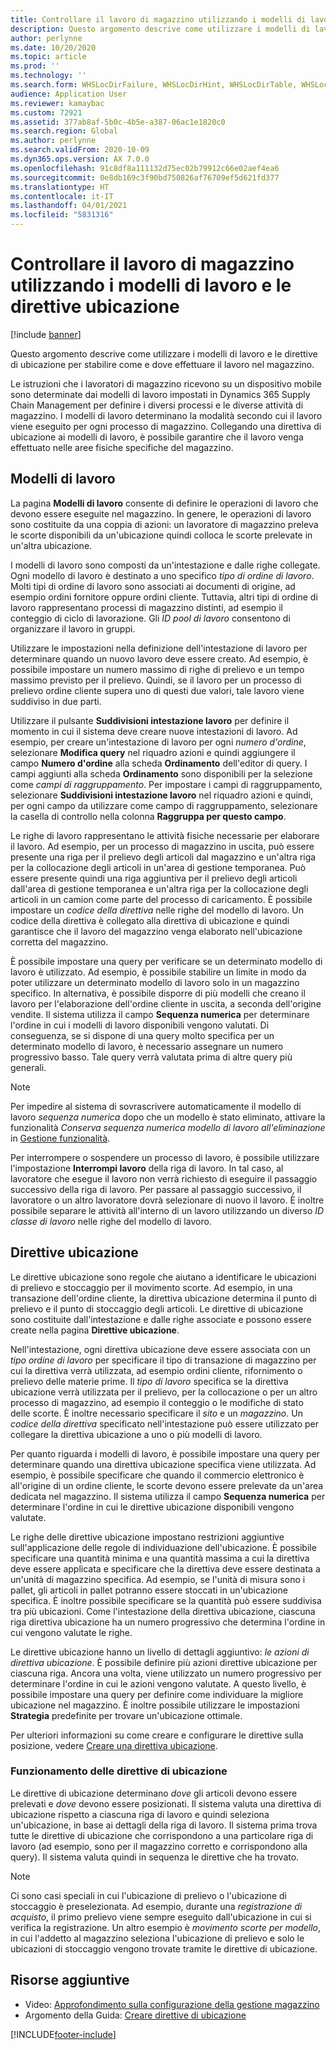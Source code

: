 ```yaml
---
title: Controllare il lavoro di magazzino utilizzando i modelli di lavoro e le direttive ubicazione
description: Questo argomento descrive come utilizzare i modelli di lavoro e le direttive di ubicazione per stabilire come e dove effettuare il lavoro nel magazzino.
author: perlynne
ms.date: 10/20/2020
ms.topic: article
ms.prod: ''
ms.technology: ''
ms.search.form: WHSLocDirFailure, WHSLocDirHint, WHSLocDirTable, WHSLocDirTableUOM, WHSRFMenuItem, WHSWork, WHSWorkClass, WHSWorkPool, WHSWorkTemplateTable
audience: Application User
ms.reviewer: kamaybac
ms.custom: 72921
ms.assetid: 377ab8af-5b0c-4b5e-a387-06ac1e1820c0
ms.search.region: Global
ms.author: perlynne
ms.search.validFrom: 2020-10-09
ms.dyn365.ops.version: AX 7.0.0
ms.openlocfilehash: 91c8df8a111132d75ec02b79912c66e02aef4ea6
ms.sourcegitcommit: 0e8db169c3f90bd750826af76709ef5d621fd377
ms.translationtype: HT
ms.contentlocale: it-IT
ms.lasthandoff: 04/01/2021
ms.locfileid: "5831316"
---
```

# <a name="control-warehouse-work-by-using-work-templates-and-location-directives"></a>Controllare il lavoro di magazzino utilizzando i modelli di lavoro e le direttive ubicazione

[!include [banner](../includes/banner.md)]

Questo argomento descrive come utilizzare i modelli di lavoro e le direttive di ubicazione per stabilire come e dove effettuare il lavoro nel magazzino.

Le istruzioni che i lavoratori di magazzino ricevono su un dispositivo mobile sono determinate dai modelli di lavoro impostati in Dynamics 365 Supply Chain Management per definire i diversi processi e le diverse attività di magazzino. I modelli di lavoro determinano la modalità secondo cui il lavoro viene eseguito per ogni processo di magazzino. Collegando una direttiva di ubicazione ai modelli di lavoro, è possibile garantire che il lavoro venga effettuato nelle aree fisiche specifiche del magazzino.

## <a name="work-templates"></a>Modelli di lavoro

La pagina **Modelli di lavoro** consente di definire le operazioni di lavoro che devono essere eseguite nel magazzino. In genere, le operazioni di lavoro sono costituite da una coppia di azioni: un lavoratore di magazzino preleva le scorte disponibili da un'ubicazione quindi colloca le scorte prelevate in un'altra ubicazione. 

I modelli di lavoro sono composti da un'intestazione e dalle righe collegate. Ogni modello di lavoro è destinato a uno specifico *tipo di ordine di lavoro*. Molti tipi di ordine di lavoro sono associati ai documenti di origine, ad esempio ordini fornitore oppure ordini cliente. Tuttavia, altri tipi di ordine di lavoro rappresentano processi di magazzino distinti, ad esempio il conteggio di ciclo di lavorazione. Gli *ID pool di lavoro* consentono di organizzare il lavoro in gruppi. 

Utilizzare le impostazioni nella definizione dell'intestazione di lavoro per determinare quando un nuovo lavoro deve essere creato. Ad esempio, è possibile impostare un numero massimo di righe di prelievo e un tempo massimo previsto per il prelievo. Quindi, se il lavoro per un processo di prelievo ordine cliente supera uno di questi due valori, tale lavoro viene suddiviso in due parti.

Utilizzare il pulsante **Suddivisioni intestazione lavoro** per definire il momento in cui il sistema deve creare nuove intestazioni di lavoro. Ad esempio, per creare un'intestazione di lavoro per ogni _numero d'ordine_, selezionare **Modifica query** nel riquadro azioni e quindi aggiungere il campo **Numero d'ordine** alla scheda **Ordinamento** dell'editor di query. I campi aggiunti alla scheda **Ordinamento** sono disponibili per la selezione come *campi di raggruppamento*. Per impostare i campi di raggruppamento, selezionare **Suddivisioni intestazione lavoro** nel riquadro azioni e quindi, per ogni campo da utilizzare come campo di raggruppamento, selezionare la casella di controllo nella colonna **Raggruppa per questo campo**.

Le righe di lavoro rappresentano le attività fisiche necessarie per elaborare il lavoro. Ad esempio, per un processo di magazzino in uscita, può essere presente una riga per il prelievo degli articoli dal magazzino e un'altra riga per la collocazione degli articoli in un'area di gestione temporanea. Può essere presente quindi una riga aggiuntiva per il prelievo degli articoli dall'area di gestione temporanea e un'altra riga per la collocazione degli articoli in un camion come parte del processo di caricamento. È possibile impostare un *codice della direttiva* nelle righe del modello di lavoro. Un codice della direttiva è collegato alla direttiva di ubicazione e quindi garantisce che il lavoro del magazzino venga elaborato nell'ubicazione corretta del magazzino.

È possibile impostare una query per verificare se un determinato modello di lavoro è utilizzato. Ad esempio, è possibile stabilire un limite in modo da poter utilizzare un determinato modello di lavoro solo in un magazzino specifico. In alternativa, è possibile disporre di più modelli che creano il lavoro per l'elaborazione dell'ordine cliente in uscita, a seconda dell'origine vendite. Il sistema utilizza il campo **Sequenza numerica** per determinare l'ordine in cui i modelli di lavoro disponibili vengono valutati. Di conseguenza, se si dispone di una query molto specifica per un determinato modello di lavoro, è necessario assegnare un numero progressivo basso. Tale query verrà valutata prima di altre query più generali.

> [!NOTE]
> Per impedire al sistema di sovrascrivere automaticamente il modello di lavoro *sequenza numerica* dopo che un modello è stato eliminato, attivare la funzionalità *Conserva sequenza numerica modello di lavoro all'eliminazione* in [Gestione funzionalità](../../fin-ops-core/fin-ops/get-started/feature-management/feature-management-overview.md).

Per interrompere o sospendere un processo di lavoro, è possibile utilizzare l'impostazione **Interrompi lavoro** della riga di lavoro. In tal caso, al lavoratore che esegue il lavoro non verrà richiesto di eseguire il passaggio successivo della riga di lavoro. Per passare al passaggio successivo, il lavoratore o un altro lavoratore dovrà selezionare di nuovo il lavoro. È inoltre possibile separare le attività all'interno di un lavoro utilizzando un diverso *ID classe di lavoro* nelle righe del modello di lavoro.

## <a name="location-directives"></a>Direttive ubicazione

Le direttive ubicazione sono regole che aiutano a identificare le ubicazioni di prelievo e stoccaggio per il movimento scorte. Ad esempio, in una transazione dell'ordine cliente, la direttiva ubicazione determina il punto di prelievo e il punto di stoccaggio degli articoli. Le direttive di ubicazione sono costituite dall'intestazione e dalle righe associate e possono essere create nella pagina **Direttive ubicazione**.

Nell'intestazione, ogni direttiva ubicazione deve essere associata con un *tipo ordine di lavoro* per specificare il tipo di transazione di magazzino per cui la direttiva verrà utilizzata, ad esempio ordini cliente, rifornimento o prelievo delle materie prime. Il *tipo di lavoro* specifica se la direttiva ubicazione verrà utilizzata per il prelievo, per la collocazione o per un altro processo di magazzino, ad esempio il conteggio o le modifiche di stato delle scorte. È inoltre necessario specificare il *sito* e un *magazzino*. Un *codice della direttiva* specificato nell'intestazione può essere utilizzato per collegare la direttiva ubicazione a uno o più modelli di lavoro. 

Per quanto riguarda i modelli di lavoro, è possibile impostare una query per determinare quando una direttiva ubicazione specifica viene utilizzata. Ad esempio, è possibile specificare che quando il commercio elettronico è all'origine di un ordine cliente, le scorte devono essere prelevate da un'area dedicata nel magazzino. Il sistema utilizza il campo **Sequenza numerica** per determinare l'ordine in cui le direttive ubicazione disponibili vengono valutate.

Le righe delle direttive ubicazione impostano restrizioni aggiuntive sull'applicazione delle regole di individuazione dell'ubicazione. È possibile specificare una quantità minima e una quantità massima a cui la direttiva deve essere applicata e specificare che la direttiva deve essere destinata a un'unità di magazzino specifica. Ad esempio, se l'unità di misura sono i pallet, gli articoli in pallet potranno essere stoccati in un'ubicazione specifica. È inoltre possibile specificare se la quantità può essere suddivisa tra più ubicazioni. Come l'intestazione della direttiva ubicazione, ciascuna riga direttiva ubicazione ha un numero progressivo che determina l'ordine in cui vengono valutate le righe.

Le direttive ubicazione hanno un livello di dettagli aggiuntivo: *le azioni di direttiva ubicazione*. È possibile definire più azioni direttive ubicazione per ciascuna riga. Ancora una volta, viene utilizzato un numero progressivo per determinare l'ordine in cui le azioni vengono valutate. A questo livello, è possibile impostare una query per definire come individuare la migliore ubicazione nel magazzino. È inoltre possibile utilizzare le impostazioni **Strategia** predefinite per trovare un'ubicazione ottimale.

Per ulteriori informazioni su come creare e configurare le direttive sulla posizione, vedere [Creare una direttiva ubicazione](create-location-directive.md).

### <a name="how-location-directives-work"></a>Funzionamento delle direttive di ubicazione

Le direttive di ubicazione determinano *dove* gli articoli devono essere prelevati e *dove* devono essere posizionati. Il sistema valuta una direttiva di ubicazione rispetto a ciascuna riga di lavoro e quindi seleziona un'ubicazione, in base ai dettagli della riga di lavoro. Il sistema prima trova tutte le direttive di ubicazione che corrispondono a una particolare riga di lavoro (ad esempio, sono per il magazzino corretto e corrispondono alla query). Il sistema valuta quindi in sequenza le direttive che ha trovato.

> [!NOTE]
> Ci sono casi speciali in cui l'ubicazione di prelievo o l'ubicazione di stoccaggio è preselezionata. Ad esempio, durante una _registrazione di acquisto_, il primo prelievo viene sempre eseguito dall'ubicazione in cui si verifica la registrazione. Un altro esempio è *movimento scorte per modello*, in cui l'addetto al magazzino seleziona l'ubicazione di prelievo e solo le ubicazioni di stoccaggio vengono trovate tramite le direttive di ubicazione.

## <a name="additional-resources"></a>Risorse aggiuntive

- Video: [Approfondimento sulla configurazione della gestione magazzino](https://community.dynamics.com/365/b/techtalks/posts/warehouse-management-configuration-deep-dive-october-14-2020)
- Argomento della Guida: [Creare direttive di ubicazione](create-location-directive.md)


[!INCLUDE[footer-include](../../includes/footer-banner.md)]